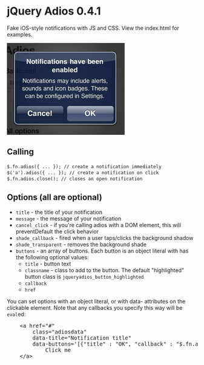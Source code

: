 # jQuery Adios 0.4.1

Fake iOS-style notifications with JS and CSS. View the index.html for examples.

<img src="http://github.com/averyvery/jquery.adios/raw/master/assets/screenshot.png" />

## Calling

	$.fn.adios({ ... }); // create a notification immediately
	$('a').adios({ ... }); // create a notification on click
	$.fn.adios.close(); // closes an open notification

## Options (all are optional)

- <code>title</code> - the title of your notification
- <code>message</code> - the message of your notification
- <code>cancel_click</code> - if you're calling adios with a DOM element, this will preventDefault the click behavior
- <code>shade_callback</code> - fired when a user taps/clicks the background shadow
- <code>shade_transparent</code> - removes the background shade
- <code>buttons</code> - an array of buttons. Each button is an object literal with has the following optional values:
	* <code>title</code> - button text
	* <code>classname</code> - class to add to the button. The default "highlighted" button class is <code>jqueryadios_button_highlighted</code>
	* <code>callback</code>
	* <code>href</code>

You can set options with an object literal, or with data- attributes on the clickable element.
Note that any callbacks you specify this way will be <code>eval</code>ed:

<pre>
	&lt;a href="#"
		class="adiosdata"
		data-title="Notification title"
		data-buttons='[{"title" : "OK", "callback" : "$.fn.adios.close"}]'&gt;
			Click me
	&lt;/a&gt;
</pre>
